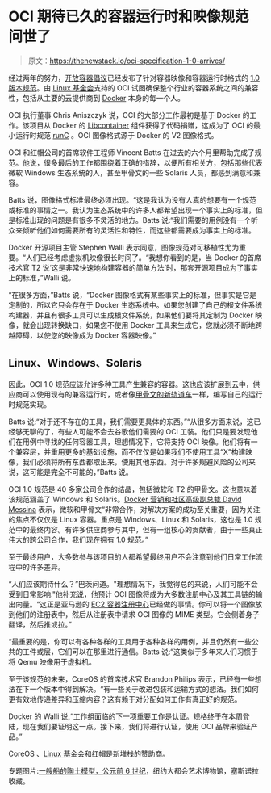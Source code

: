 # OCI 期待已久的容器运行时和映像规范问世了

> 原文：<https://thenewstack.io/oci-specification-1-0-arrives/>

经过两年的努力，[开放容器倡议](https://www.opencontainers.org/)已经发布了针对容器映像和容器运行时格式的 [1.0 版本规范](https://github.com/opencontainers/runtime-spec)。由 [Linux 基金会](https://www.linuxfoundation.org/)支持的 OCI 试图确保整个行业的容器系统之间的兼容性，包括从主要的云提供商到 [Docker](https://www.docker.com/) 本身的每一个人。

OCI 执行董事 Chris Aniszczyk 说，OCI 的大部分工作最初是基于 Docker 的工作。该项目从 Docker 的 [Libcontainer](https://github.com/docker/libcontainer) 组件获得了代码捐赠，这成为了 OCI 的最小运行时规范 [runC](https://github.com/opencontainers/runc) 。OCI 图像格式源于 Docker 的 V2 图像格式。

OCI 和红帽公司的首席软件工程师 Vincent Batts 在过去的六个月里帮助完成了规范。他说，很多最后的工作都围绕着正确的措辞，以便所有相关方，包括那些代表微软 Windows 生态系统的人，甚至甲骨文的一些 Solaris 人员，都感到满意和兼容。

Batts 说，图像格式标准最终必须出现。“这是我认为没有人真的想要有一个规范或标准的事情之一。我认为生态系统中的许多人都希望出现一个事实上的标准，但是标准出现的问题是有很多不灵活的地方。Batts 说:“我们需要的用例没有一个听众来倾听他们如何需要所有的灵活性和特性，而这些都需要成为事实上的标准。

Docker 开源项目主管 Stephen Walli 表示同意，图像规范对可移植性尤为重要。“人们已经考虑虚拟机映像很长时间了。“我想你看到的是，当 Docker 的首席技术官 T2 说‘这是非常快速地构建容器的简单方法’时，那套开源项目成为了事实上的标准，”Walli 说。

“在很多方面，”Batts 说，“Docker 图像格式有某些事实上的标准，但事实是它是定制的，所以它只会存在于 Docker 生态系统中。如果您创建了自己的根文件系统构建器，并且有很多工具可以生成根文件系统，如果他们要将其定制为 Docker 映像，就会出现转换缺口，如果您不使用 Docker 工具来生成它，您就必须不断地跨越障碍，以使您的映像成为 Docker 容器映像。”

## Linux、Windows、Solaris

因此，OCI 1.0 规范应该允许多种工具产生兼容的容器。这也应该扩展到云中，供应商可以使用现有的兼容运行时，或者像[甲骨文的新轨道车](https://thenewstack.io/oracle-opens-oci-container-runtime/)一样，编写自己的运行时规范实现。

Batts 说:“对于还不存在的工具，我们需要更具体的东西。”“从很多方面来说，这已经够无聊的了，有些人可能不会去谷歌他们需要的 OCI 工装。他们只是要发现他们在用例中寻找的任何容器工具，理想情况下，它将支持 OCI 映像。他们将有一个兼容层，并重用更多的基础设施，而不仅仅是如果我们不使用工具“X”构建映像，我们必须将所有东西都取出来，使用其他东西。对于许多规避风险的公司来说，这可能是完全不可能的，”Batts 说。

OCI 1.0 规范是 40 多家公司合作的结晶，包括微软和 T2 的甲骨文。这也意味着该规范涵盖了 Windows 和 Solaris。[Docker 营销和社区高级副总裁 David Messina](https://www.linkedin.com/in/davidmessina/) 表示，微软和甲骨文“非常合作，对解决方案的成功至关重要，因为关注的焦点不仅仅是 Linux 容器。重点是 Windows、Linux 和 Solaris，这也是 1.0 规范中的最终内容。有许多供应商参与其中，但有一组核心的贡献者，由于一些真正伟大的跨公司合作，我们现在拥有 1.0 规范。”

至于最终用户，大多数参与该项目的人都希望最终用户不会注意到他们日常工作流程中的许多差异。

“人们应该期待什么？”巴茨问道。"理想情况下，我觉得总的来说，人们可能不会受到日常影响."他补充说，他预计 OCI 图像将成为大多数注册中心及其工具链的输出向量。“这正是亚马逊的 [EC2 容器注册中心](https://aws.amazon.com/ecr/)已经做的事情。你可以将一个图像放到他们的注册表中，然后从注册表中请求 OCI 图像的 MIME 类型。它会侧着身子翻译，然后推或拉。”

“最重要的是，你可以有各种各样的工具用于各种各样的用例，并且仍然有一些公共的工件或层，它们可以在那里进行通信。Batts 说:“这类似于多年来人们习惯于将 Qemu 映像用于虚拟机。

至于该规范的未来，CoreOS 的首席技术官 Brandon Philips 表示，已经有一些想法在下一个版本中得到解决。“有一些关于改进包装和运输方式的想法。我们如何更有效地传递差异和压缩内容？这有赖于对分配如何工作有真正好的规范。

Docker 的 Walli 说,“工作组面临的下一项重要工作是认证。规格终于在本周登陆，现在我们要证明这一点。接下来，我们将进行认证，使用 OCI 品牌来验证产品。”

CoreOS 、[Linux 基金会](https://www.linuxfoundation.org/)和[红帽](https://www.openshift.com/)是新堆栈的赞助商。

专题图片:[一艘船的陶土模型，公元前 6 世纪](http://www.metmuseum.org/Collections/search-the-collections/241305)，纽约大都会艺术博物馆，塞斯诺拉收藏。

<svg xmlns:xlink="http://www.w3.org/1999/xlink" viewBox="0 0 68 31" version="1.1"><title>Group</title> <desc>Created with Sketch.</desc></svg>